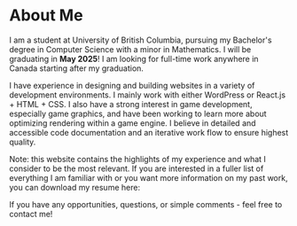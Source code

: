 <h1>About Me</h1>

I am a student at University of British Columbia, pursuing my Bachelor's degree in Computer Science with a minor in Mathematics. I will be graduating in <b>May 2025</b>! I am looking for full-time work anywhere in Canada starting after my graduation.

I have experience in designing and building websites in a variety of development environments. I mainly work with either WordPress or React.js + HTML + CSS. I also have a strong interest in game development, especially game graphics, and have been working to learn more about optimizing rendering within a game engine. I believe in detailed and accessible code documentation and an iterative work flow to ensure highest quality.

Note: this website contains the highlights of my experience and what I consider to be the most relevant. If you are interested in a fuller list of everything I am familiar with or you want more information on my past work, you can download my resume here:



If you have any opportunities, questions, or simple comments - feel free to contact me!

<!-- put contact stuff here-->